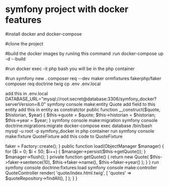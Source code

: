 # symfony project with docker features

#install docker and docker-compose

#clone the project

#build the docker images by runiing this command :run docker-compose up -d --build

#run docker exec -it php bash
you will be in the php container

#run symfony new  .
composer req --dev maker ormfixtures fakerphp/faker
composer req doctrine twig
cp .env .env.local

add this in .env.local DATABASE_URL="mysql://root:secret@database:3306/symfony_docker?serverVersion=8.0"
symfony console make:entity Quote
add field to this entity
add this in entity as constratctor 
public function __construct($quote, $historian, $year) {
    $this->quote = $quote;
    $this->historian = $historian;
    $this->year = $year;
}
symfony console make:migration
symfony console doctrine:migrations:migrate
docker-compose exec database /bin/bash
mysql -u root -p symfony_docker
in php container run symfony console make:fixture QuoteFixture
add this code to QuoteFixture
<?php

namespace App\DataFixtures;

use App\Entity\Quote;
use Doctrine\Bundle\FixturesBundle\Fixture;
use Doctrine\Persistence\ObjectManager;
use Faker\Factory;

class QuoteFixture extends Fixture {

    private $faker;

    public function __construct() {

        $this->faker = Factory::create();
    }

    public function load(ObjectManager $manager) {

        for ($i = 0; $i < 50; $i++) {
            $manager->persist($this->getQuote());
        }
        $manager->flush();
    }

    private function getQuote() {

        return new Quote(
            $this->faker->sentence(10),
            $this->faker->name(),
            $this->faker->year()
        );
    }
}
run symfony console doctrine:fixtures:load
symfony console make:controller QuoteController
<?php

namespace App\Controller;

use App\Repository\QuoteRepository;
use Symfony\Bundle\FrameworkBundle\Controller\AbstractController;
use Symfony\Component\HttpFoundation\Response;
use Symfony\Component\Routing\\Annotation\Route;

class QuoteController extends AbstractController {
    #[Route('/', name: 'index')]
    public function index(
        QuoteRepository $quoteRepository
    )
    : Response {

        return $this->render(
            'quote/index.html.twig',
            [
                'quotes' => $quoteRepository->findAll(),
            ]
        );
    }
}
